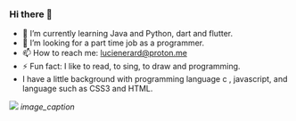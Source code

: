 ### Hi there 👋

- 🌱 I’m currently learning Java and Python, dart and flutter.
- 🤔 I’m looking for a part time job as a programmer.
- 📫 How to reach me: lucienerard@proton.me
- ⚡ Fun fact: I like to read, to sing, to draw and programming.
- I have a little background with programming language c , javascript, and language such as CSS3 and HTML.

![](https://wakatime.com/share/@018ec705-88fe-4d31-8d20-2f5897d003bd/c4489fc0-ce96-44e2-956f-fa57205e70d0.svg")
*image_caption*
